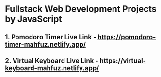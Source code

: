 # Fullstack Web Development Projects by JavaScript
## 1. Pomodoro Timer Live Link - https://pomodoro-timer-mahfuz.netlify.app/
## 2. Virtual Keyboard Live Link - https://virtual-keyboard-mahfuz.netlify.app/
